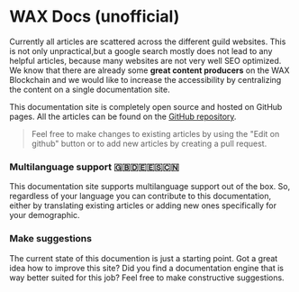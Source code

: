 # WAX Docs (unofficial)

Currently all articles are scattered across the different guild websites. This is not only unpractical,but a google search mostly does not lead to any helpful articles, because many websites are not very well SEO optimized. We know that there are already some **great content producers** on the WAX Blockchain and we would like to increase the accessibility by centralizing the content on a single documentation site.

This documentation site is completely open source and hosted on GitHub pages. All the articles can be found on the [GitHub repository](https://github.com/Blacklusion/wax-docs).
> Feel free to make changes to existing articles by using the "Edit on github" button or to add new articles by creating a pull request.

### Multilanguage support 🇬🇧🇩🇪🇪🇸🇨🇳
This documentation site supports multilanguage support out of the box. So, regardless of your language you can contribute to this documentation, either by translating existing articles or adding new ones specifically for your demographic.

### Make suggestions
The current state of this documention is just a starting point. Got a great idea how to improve this site? Did you find a documentation engine that is way better suited for this job? Feel free to make constructive suggestions.
